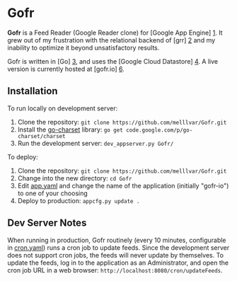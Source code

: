 Gofr
==========

**Gofr** is a Feed Reader (Google Reader clone) for [Google App Engine] [1]. It grew out of my frustration with the relational backend of [grr] [2] and my inability to optimize it beyond unsatisfactory results. 

Gofr is written in [Go] [3], and uses the [Google Cloud Datastore] [4]. A live version is currently hosted at [gofr.io] [6].

Installation
------------

To run locally on development server:

1. Clone the repository: `git clone https://github.com/melllvar/Gofr.git`
2. Install the [go-charset](https://code.google.com/p/go-charset/) library: `go get code.google.com/p/go-charset/charset`
3. Run the development server: `dev_appserver.py Gofr/`

To deploy:

1. Clone the repository: `git clone https://github.com/melllvar/Gofr.git`
2. Change into the new directory: `cd Gofr`
3. Edit [app.yaml](app.yaml) and change the name of the application (initially "gofr-io") to one of your choosing
4. Deploy to production: `appcfg.py update .`

Dev Server Notes
----------------

When running in production, Gofr routinely (every 10 minutes, configurable in [cron.yaml](cron.yaml)) runs a cron job to update feeds. Since the development server does not support cron jobs, the feeds will never update by themselves. To update the feeds, log in to the application as an Administrator, and open the cron job URL in a web browser: `http://localhost:8080/cron/updateFeeds`.

  [1]: https://developers.google.com/appengine/
  [2]: https://github.com/melllvar/grr/
  [3]: http://golang.org/
  [4]: https://developers.google.com/datastore/
  [5]: http://en.wikipedia.org/wiki/JavaScript
  [6]: http://www.gofr.io/

